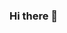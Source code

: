 ### Hi there 👋

<!--
**mshahzebraza97/mshahzebraza97** is a ✨ _special_ ✨ repository because its `README.md` (this file) appears on your GitHub profile.

Here are some ideas to get you started:

- 🔭 I’m currently working on Office-Works, which is essentially an inventory management system coupled with manufacturing and procurement progress tracker.
- 🌱 I’m currently learning React JS and Node JS
- 👯 I’m looking to collaborate on any projects related to Web Development to help me grow and learn the skills required by the industry and real projects.
- 🤔 I’m looking for any internships/job opportunity in business/software houses/startups to add a professional touch to my skills.
- 📫 How to reach me: +92 335 045 0600 (Whatsapp) | m.shahzebraza.97@gmail.com
- ⚡ Fun fact: I have a Mechanical Engineering degree.
-->
